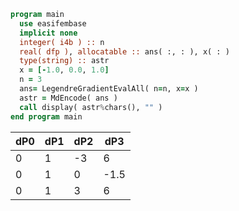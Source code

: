 ```fortran
program main
  use easifembase
  implicit none
  integer( i4b ) :: n
  real( dfp ), allocatable :: ans( :, : ), x( : )
  type(string) :: astr
  x = [-1.0, 0.0, 1.0]
  n = 3
  ans= LegendreGradientEvalAll( n=n, x=x )
  astr = MdEncode( ans )
  call display( astr%chars(), "" )
end program main
```

| dP0 | dP1 | dP2 | dP3  |
| --- | --- | --- | ---- |
| 0   | 1   | -3  | 6    |
| 0   | 1   | 0   | -1.5 |
| 0   | 1   | 3   | 6    |
